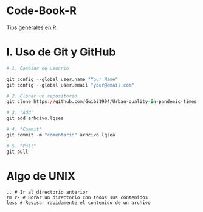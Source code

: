 # Code-Book-R
Tips generales en R


# I. Uso de Git y GitHub


 
```r
# 1. Cambiar de usuario

git config --global user.name "Your Name"
git config --global user.email "your@email.com"

# 2. Clonar un repositorio
git clone https://github.com/Guibi1994/Urban-quality-in-pandemic-times.git

# 3. "Add"
git add arhcivo.lqsea

# 4. "Commit"
git commit -m "comentario" arhcivo.lqsea

# 5. "Pull"
git pull


```


# Algo de UNIX

```
.. # Ir al directorio anterior
rm r- # Borar un directorio con todos sus contenidos
less # Revisar rapidamente el contenido de un archivo

```